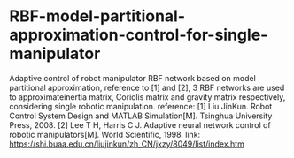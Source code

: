 # RBF-model-partitional-approximation-control-for-single-manipulator
Adaptive control of robot manipulator RBF network based on model partitional approximation, reference to [1] and [2], 3 RBF networks are used to approximateinertia matrix, Coriolis matrix and gravity matrix respectively, considering single robotic manipulation.
reference: 
[1] Liu JinKun. Robot Control System Design and MATLAB Simulation[M]. Tsinghua University Press, 2008.
[2] Lee T H, Harris C J. Adaptive neural network control of robotic manipulators[M]. World Scientific, 1998.
link: https://shi.buaa.edu.cn/liujinkun/zh_CN/jxzy/8049/list/index.htm